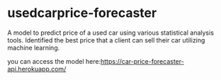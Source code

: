 # usedcarprice-forecaster
A model to predict price of a used car using various statistical analysis tools. Identified the best price that a client can sell their car utilizing machine learning.


you can access the model here:https://car-price-forecaster-api.herokuapp.com/
